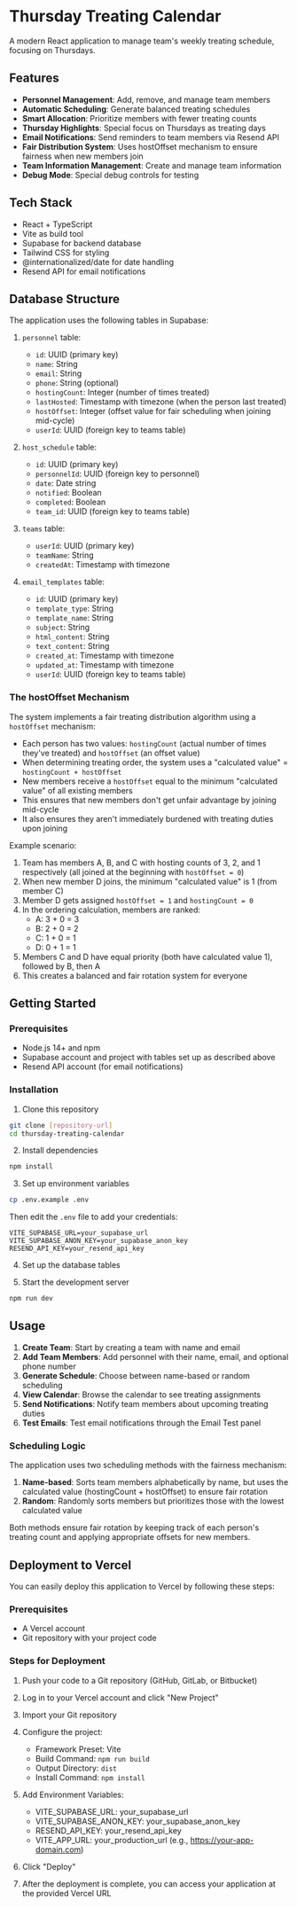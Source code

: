 # Thursday Treating Calendar

A modern React application to manage team's weekly treating schedule, focusing on Thursdays.

## Features

- **Personnel Management**: Add, remove, and manage team members
- **Automatic Scheduling**: Generate balanced treating schedules
- **Smart Allocation**: Prioritize members with fewer treating counts
- **Thursday Highlights**: Special focus on Thursdays as treating days
- **Email Notifications**: Send reminders to team members via Resend API
- **Fair Distribution System**: Uses hostOffset mechanism to ensure fairness when new members join 
- **Team Information Management**: Create and manage team information
- **Debug Mode**: Special debug controls for testing

## Tech Stack

- React + TypeScript
- Vite as build tool
- Supabase for backend database
- Tailwind CSS for styling
- @internationalized/date for date handling
- Resend API for email notifications

## Database Structure

The application uses the following tables in Supabase:

1. `personnel` table:
   - `id`: UUID (primary key)
   - `name`: String
   - `email`: String
   - `phone`: String (optional)
   - `hostingCount`: Integer (number of times treated)
   - `lastHosted`: Timestamp with timezone (when the person last treated)
   - `hostOffset`: Integer (offset value for fair scheduling when joining mid-cycle)
   - `userId`: UUID (foreign key to teams table)

2. `host_schedule` table:
   - `id`: UUID (primary key)
   - `personnelId`: UUID (foreign key to personnel)
   - `date`: Date string
   - `notified`: Boolean
   - `completed`: Boolean
   - `team_id`: UUID (foreign key to teams table)

3. `teams` table:
   - `userId`: UUID (primary key)
   - `teamName`: String
   - `createdAt`: Timestamp with timezone

4. `email_templates` table:
   - `id`: UUID (primary key)
   - `template_type`: String
   - `template_name`: String
   - `subject`: String
   - `html_content`: String
   - `text_content`: String
   - `created_at`: Timestamp with timezone
   - `updated_at`: Timestamp with timezone
   - `userId`: UUID (foreign key to teams table)

### The hostOffset Mechanism

The system implements a fair treating distribution algorithm using a `hostOffset` mechanism:

- Each person has two values: `hostingCount` (actual number of times they've treated) and `hostOffset` (an offset value)
- When determining treating order, the system uses a "calculated value" = `hostingCount + hostOffset`
- New members receive a `hostOffset` equal to the minimum "calculated value" of all existing members
- This ensures that new members don't get unfair advantage by joining mid-cycle
- It also ensures they aren't immediately burdened with treating duties upon joining

Example scenario:
1. Team has members A, B, and C with hosting counts of 3, 2, and 1 respectively (all joined at the beginning with `hostOffset = 0`)
2. When new member D joins, the minimum "calculated value" is 1 (from member C)
3. Member D gets assigned `hostOffset = 1` and `hostingCount = 0`
4. In the ordering calculation, members are ranked:
   - A: 3 + 0 = 3
   - B: 2 + 0 = 2
   - C: 1 + 0 = 1
   - D: 0 + 1 = 1
5. Members C and D have equal priority (both have calculated value 1), followed by B, then A
6. This creates a balanced and fair rotation system for everyone

## Getting Started

### Prerequisites

- Node.js 14+ and npm
- Supabase account and project with tables set up as described above
- Resend API account (for email notifications)

### Installation

1. Clone this repository
```bash
git clone [repository-url]
cd thursday-treating-calendar
```

2. Install dependencies
```bash
npm install
```

3. Set up environment variables
```bash
cp .env.example .env
```
Then edit the `.env` file to add your credentials:
```
VITE_SUPABASE_URL=your_supabase_url
VITE_SUPABASE_ANON_KEY=your_supabase_anon_key
RESEND_API_KEY=your_resend_api_key
```

4. Set up the database tables

5. Start the development server
```bash
npm run dev
```

## Usage

1. **Create Team**: Start by creating a team with name and email
2. **Add Team Members**: Add personnel with their name, email, and optional phone number
3. **Generate Schedule**: Choose between name-based or random scheduling
4. **View Calendar**: Browse the calendar to see treating assignments
5. **Send Notifications**: Notify team members about upcoming treating duties
6. **Test Emails**: Test email notifications through the Email Test panel

### Scheduling Logic

The application uses two scheduling methods with the fairness mechanism:

1. **Name-based**: Sorts team members alphabetically by name, but uses the calculated value (hostingCount + hostOffset) to ensure fair rotation
2. **Random**: Randomly sorts members but prioritizes those with the lowest calculated value

Both methods ensure fair rotation by keeping track of each person's treating count and applying appropriate offsets for new members.

## Deployment to Vercel

You can easily deploy this application to Vercel by following these steps:

### Prerequisites
- A Vercel account
- Git repository with your project code

### Steps for Deployment

1. Push your code to a Git repository (GitHub, GitLab, or Bitbucket)

2. Log in to your Vercel account and click "New Project"

3. Import your Git repository

4. Configure the project:
   - Framework Preset: Vite
   - Build Command: `npm run build`
   - Output Directory: `dist`
   - Install Command: `npm install`

5. Add Environment Variables:
   - VITE_SUPABASE_URL: your_supabase_url
   - VITE_SUPABASE_ANON_KEY: your_supabase_anon_key
   - RESEND_API_KEY: your_resend_api_key
   - VITE_APP_URL: your_production_url (e.g., https://your-app-domain.com)

6. Click "Deploy"

7. After the deployment is complete, you can access your application at the provided Vercel URL
